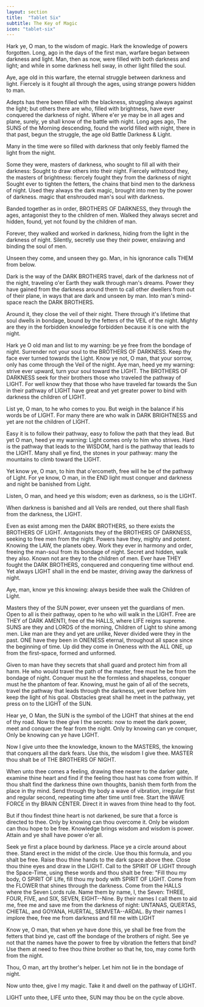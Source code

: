 ```yaml
---
layout: section
title:  "Tablet Six"
subtitle: The Key of Magic
icon: "tablet-six"
---
```


Hark ye, O man, to the wisdom of magic.
Hark the knowledge of powers forgotten.
Long, ago in the days of the first man,
warfare began between darkness and light.
Man, then as now,
were filled with both darkness and light;
and while in some darkness hell sway,
in other light filled the soul.

Aye, age old in this warfare,
the eternal struggle between darkness and light.
Fiercely is it fought all through the ages,
using strange powers hidden to man.

Adepts has there been filled with the blackness,
struggling always against the light;
but others there are who, filled with brightness,
have ever conquered the darkness of night.
Where e'er ye may be in all ages and plane,
surely, ye shall know of the battle with night.
Long ages ago,
The SUNS of the Morning
descending, found the world filled with night,
there in that past, begun the struggle,
the age old Battle Darkness & Light.

Many in the time were so filled with darkness
that only feebly flamed the light from the night.

Some they were, masters of darkness, who sought
to fill all with their darkness:
Sought to draw others into their night.
Fiercely withstood they, the masters of brightness:
fiercely fought they from the darkness of night
Sought ever to tighten the fetters,
the chains that bind men to the darkness of night.
Used they always the dark magic,
brought into men by the power of darkness.
magic that enshrouded man's soul with darkness.

Banded together as in order,
BROTHERS OF DARKNESS,
they through the ages,
antagonist they to the children of men.
Walked they always secret and hidden,
found, yet not found by the children of man.

Forever, they walked and worked in darkness,
hiding from the light in the darkness of night.
Silently, secretly use they their power,
enslaving and binding the soul of men.

Unseen they come, and unseen they go.
Man, in his ignorance calls THEM from below.

Dark is the way of the DARK BROTHERS travel,
dark of the darkness not of the night,
traveling o'er Earth
they walk through man's dreams.
Power they have gained
from the darkness around them
to call other dwellers from out of their plane,
in ways that are dark and unseen by man.
Into man's mind-space reach the DARK BROTHERS.

Around it, they close the veil of their night.
There through it's lifetime
that soul dwells in bondage,
bound by the fetters of the VEIL of the night.
Mighty are they in the forbidden knowledge
forbidden because it is one with the night.

Hark ye O old man and list to my warning:
be ye free from the bondage of night.
Surrender not your soul to the BROTHERS OF DARKNESS.
Keep thy face ever turned towards the Light.
Know ye not, O man, that your sorrow,
only has come through the Veil of the night.
Aye man, heed ye my warning:
strive ever upward,
turn your soul toward the LIGHT.
The BROTHERS OF DARKNESS seek for their brothers
those who traveled the pathway of LIGHT.
For well know they that those who have traveled
far towards the Sun in their pathway of LIGHT
have great and yet greater power
to bind with darkness the children of LIGHT.

List ye, O man, to he who comes to you.
But weigh in the balance if his words be of LIGHT.
For many there are who walk in DARK BRIGHTNESS
and yet are not the children of LIGHT.

Easy it is to follow their pathway,
easy to follow the path that they lead.
But yet O man, heed ye my warning:
Light comes only to him who strives.
Hard is the pathway that leads to the WISDOM,
hard is the pathway that leads to the LIGHT.
Many shall ye find, the stones in your pathway:
many the mountains to climb toward the LIGHT.

Yet know ye, O man, to him that o'ercometh,
free will he be of the pathway of Light.
For ye know, O man,
in the END light must conquer
and darkness and night be banished from Light.

Listen, O man, and heed ye this wisdom;
even as darkness, so is the LIGHT.

When darkness is banished and all Veils are rended,
out there shall flash from the darkness, the LIGHT.

Even as exist among men the DARK BROTHERS,
so there exists the BROTHERS OF LIGHT.
Antagonists they of the BROTHERS OF DARKNESS,
seeking to free men from the night.
Powers have they, mighty and potent.
Knowing the LAW, the planets obey.
Work they ever in harmony and order,
freeing the man-soul from its bondage of night.
Secret and hidden, walk they also.
Known not are they to the children of men.
Ever have THEY fought the DARK BROTHERS,
conquered and conquering time without end.
Yet always LIGHT shall in the end be master,
driving away the darkness of night.

Aye, man, know ye this knowing:
always beside thee walk the Children of Light.

Masters they of the SUN power,
ever unseen yet the guardians of men.
Open to all is their pathway,
open to he who will walk in the LIGHT.
Free are THEY of DARK AMENTI,
free of the HALLS, where LIFE reigns supreme.
SUNS are they and LORDS of the morning,
Children of Light to shine among men.
Like man are they and yet are unlike,
Never divided were they in the past.
ONE have they been in ONENESS eternal,
throughout all space since the beginning of time.
Up did they come in Oneness with the ALL ONE,
up from the first-space, formed and unformed.

Given to man have they secrets
that shall guard and protect him from all harm.
He who would travel the path of the master,
free must he be from the bondage of night.
Conquer must he the formless and shapeless,
conquer must he the phantom of fear.
Knowing, must he gain of all of the secrets,
travel the pathway that leads through the darkness,
yet ever before him keep the light of his goal.
Obstacles great shall he meet in the pathway,
yet press on to the LIGHT of the SUN.

Hear ye, O Man, the SUN is the symbol
of the LIGHT that shines at the end of thy road.
Now to thee give I the secrets:
now to meet the dark power,
meet and conquer the fear from the night.
Only by knowing can ye conquer,
Only be knowing can ye have LIGHT.

Now I give unto thee the knowledge,
known to the MASTERS,
the knowing that conquers all the dark fears.
Use this, the wisdom I give thee.
MASTER thou shalt be of THE BROTHERS OF NIGHT.

When unto thee comes a feeling,
drawing thee nearer to the darker gate,
examine thine heart and find if the feeling
thou hast has come from within.
If thou shalt find the darkness thine own thoughts,
banish them forth from the place in thy mind.
Send through thy body a wave of vibration,
irregular first and regular second,
repeating time after time until free.
Start the WAVE FORCE in thy BRAIN CENTER.
Direct it in waves from thine head to thy foot.

But if thou findest thine heart is not darkened,
be sure that a force is directed to thee.
Only by knowing can thou overcome it.
Only be wisdom can thou hope to be free.
Knowledge brings wisdom and wisdom is power.
Attain and ye shall have power o'er all.

Seek ye first a place bound by darkness.
Place ye a circle around about thee.
Stand erect in the midst of the circle.
Use thou this formula, and you shalt be free.
Raise thou thine hands to the dark space above thee.
Close thou thine eyes and draw in the LIGHT.
Call to the SPIRIT OF LIGHT through the Space-Time,
using these words and thou shalt be free:
"Fill thou my body, O SPIRIT OF LIfe,
fill thou my body with SPIRIT OF LIGHT.
Come from the FLOWER
that shines through the darkness.
Come from the HALLS where the Seven Lords rule.
Name them by name, I, the Seven:
THREE, FOUR, FIVE,
and SIX, SEVEN, EIGHT--Nine.
By their names I call them to aid me,
free me and save me from the darkness of night:
UNTANAS, QUERTAS, CHIETAL,
and GOYANA, HUERTAL, SEMVETA--ARDAL.
By their names I implore thee,
free me from darkness
and fill me with LIGHT

Know ye, O man, that when ye have done this,
ye shall be free from the fetters that bind ye,
cast off the bondage of the brothers of night.
See ye not that the names have the power
to free by vibration the fetters that bind?
Use them at need to free thou thine brother
so that he, too, may come forth from the night.

Thou, O man, art thy brother's helper.
Let him not lie in the bondage of night.

Now unto thee, give I my magic.
Take it and dwell on the pathway of LIGHT.

LIGHT unto thee, LIFE unto thee,
SUN may thou be on the cycle above.
